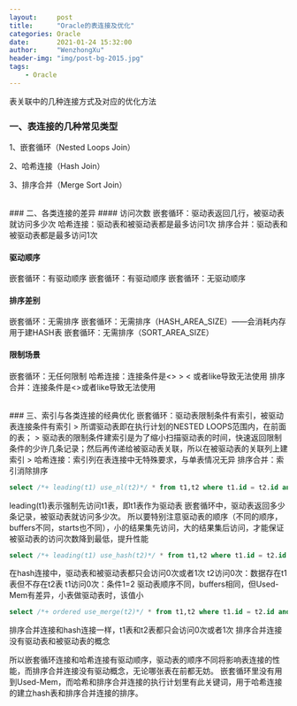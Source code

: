 ```yaml
---
layout:     post
title:      "Oracle的表连接及优化"
categories: Oracle
date:       2021-01-24 15:32:00
author:     "WenzhongXu"
header-img: "img/post-bg-2015.jpg"
tags:
    - Oracle
---
```


<!-- more -->
表关联中的几种连接方式及对应的优化方法

### 一、表连接的几种常见类型
1、嵌套循环（Nested Loops Join）

2、哈希连接（Hash Join）

3、排序合并（Merge Sort Join）

<br/>
### 二、各类连接的差异
#### 访问次数
嵌套循环：驱动表返回几行，被驱动表就访问多少次
哈希连接：驱动表和被驱动表都是最多访问1次
排序合并：驱动表和被驱动表都是最多访问1次

#### 驱动顺序
嵌套循环：有驱动顺序
嵌套循环：有驱动顺序
嵌套循环：无驱动顺序

#### 排序差别
嵌套循环：无需排序
嵌套循环：无需排序（HASH_AREA_SIZE）——会消耗内存用于建HASH表
嵌套循环：无需排序（SORT_AREA_SIZE）

#### 限制场景
嵌套循环：无任何限制
哈希连接：连接条件是<> > < 或者like导致无法使用
排序合并：连接条件是<>或者like导致无法使用

<br/>
### 三、索引与各类连接的经典优化
嵌套循环：驱动表限制条件有索引，被驱动表连接条件有索引
> 所谓驱动表即在执行计划的NESTED LOOPS范围内，在前面的表；
> 驱动表的限制条件建索引是为了缩小扫描驱动表的时间，快速返回限制条件的少许几条记录；然后再传递给被驱动表关联，所以在被驱动表的关联列上建索引
> 
哈希连接：索引列在表连接中无特殊要求，与单表情况无异
排序合并：索引消除排序

```sql
select /*+ leading(t1) use_nl(t2)*/ * from t1,t2 where t1.id = t2.id and t.id = ..
```
 leading(t1)表示强制先访问t1表，即t1表作为驱动表
嵌套循环中，驱动表返回多少条记录，被驱动表就访问多少次。
所以要特别注意驱动表的顺序（不同的顺序，buffers不同，starts也不同），小的结果集先访问，大的结果集后访问，才能保证被驱动表的访问次数降到最低，提升性能

```sql
select /*+ leading(t1) use_hash(t2)*/ * from t1,t2 where t1.id = t2.id and t.id = ..
```
在hash连接中，驱动表和被驱动表都只会访问0次或者1次
t2访问0次：数据存在t1表但不存在t2表
t1访问0次：条件1=2
驱动表顺序不同，buffers相同，但Used-Mem有差异，小表做驱动表时，该值小

```sql
select /*+ ordered use_merge(t2)*/ * from t1,t2 where t1.id = t2.id and t.id = ..
```
排序合并连接和hash连接一样，t1表和t2表都只会访问0次或者1次
排序合并连接没有驱动表和被驱动表的概念

所以嵌套循环连接和哈希连接有驱动顺序，驱动表的顺序不同将影响表连接的性能，而排序合并连接没有驱动概念，无论哪张表在前都无妨。
嵌套循环里没有用到Used-Mem，而哈希和排序合并连接的执行计划里有此关键词，用于哈希连接的建立hash表和排序合并连接的排序。